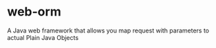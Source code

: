 web-orm
=======

A Java web framework that allows you map request with parameters to actual Plain Java Objects
